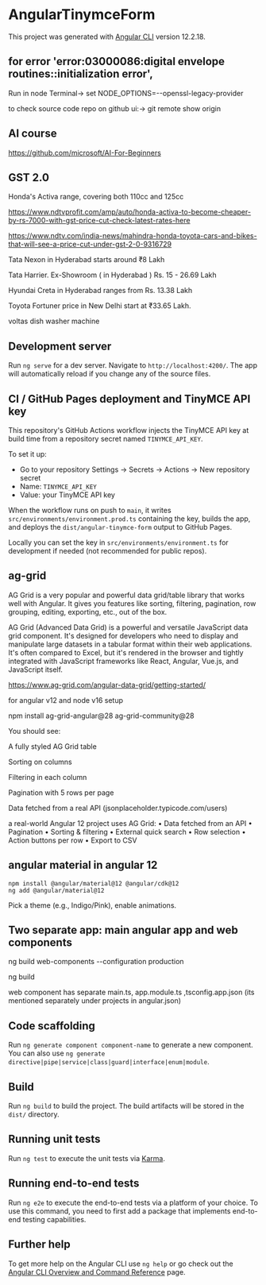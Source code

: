 # AngularTinymceForm

This project was generated with [Angular CLI](https://github.com/angular/angular-cli) version 12.2.18.

## for error 'error:03000086:digital envelope routines::initialization error',

Run in node Terminal-> set NODE_OPTIONS=--openssl-legacy-provider

to check source code repo on github ui:-> git remote show origin

## AI course
https://github.com/microsoft/AI-For-Beginners


## GST 2.0
Honda's Activa range, covering both 110cc and 125cc 

https://www.ndtvprofit.com/amp/auto/honda-activa-to-become-cheaper-by-rs-7000-with-gst-price-cut-check-latest-rates-here

https://www.ndtv.com/india-news/mahindra-honda-toyota-cars-and-bikes-that-will-see-a-price-cut-under-gst-2-0-9316729


Tata Nexon in Hyderabad starts around ₹8 Lakh

Tata Harrier. Ex-Showroom ( in Hyderabad ) Rs. 15 - 26.69 Lakh

Hyundai Creta in Hyderabad ranges from Rs. 13.38 Lakh

Toyota Fortuner price in New Delhi start at ₹33.65 Lakh.

voltas dish washer machine

## Development server

Run `ng serve` for a dev server. Navigate to `http://localhost:4200/`. The app will automatically reload if you change any of the source files.

## CI / GitHub Pages deployment and TinyMCE API key

This repository's GitHub Actions workflow injects the TinyMCE API key at build time from a repository secret named `TINYMCE_API_KEY`.

To set it up:

- Go to your repository Settings -> Secrets -> Actions -> New repository secret
- Name: `TINYMCE_API_KEY`
- Value: your TinyMCE API key

When the workflow runs on push to `main`, it writes `src/environments/environment.prod.ts` containing the key, builds the app, and deploys the `dist/angular-tinymce-form` output to GitHub Pages.

Locally you can set the key in `src/environments/environment.ts` for development if needed (not recommended for public repos).

## ag-grid
AG Grid is a very popular and powerful data grid/table library that works well with Angular. It gives you features like sorting, filtering, pagination, row grouping, editing, exporting, etc., out of the box.

AG Grid (Advanced Data Grid) is a powerful and versatile JavaScript data grid component. It's designed for developers who need to display and manipulate large datasets in a tabular format within their web applications. It's often compared to Excel, but it's rendered in the browser and tightly integrated with JavaScript frameworks like React, Angular, Vue.js, and JavaScript itself.

https://www.ag-grid.com/angular-data-grid/getting-started/

for angular v12 and node v16 setup

npm install ag-grid-angular@28 ag-grid-community@28

You should see:

A fully styled AG Grid table

Sorting on columns

Filtering in each column

Pagination with 5 rows per page

Data fetched from a real API (jsonplaceholder.typicode.com/users)

a real-world Angular 12 project uses AG Grid:
•	Data fetched from an API
•	Pagination
•	Sorting & filtering
•	External quick search
•	Row selection
•	Action buttons per row
•	Export to CSV

## angular material in angular 12
```
npm install @angular/material@12 @angular/cdk@12
ng add @angular/material@12
```
Pick a theme (e.g., Indigo/Pink), enable animations.
## Two separate app: main angular app and web components

ng build web-components --configuration production

ng build

web component has separate main.ts, app.module.ts ,tsconfig.app.json (its mentioned separately under projects in angular.json)
## Code scaffolding

Run `ng generate component component-name` to generate a new component. You can also use `ng generate directive|pipe|service|class|guard|interface|enum|module`.

## Build

Run `ng build` to build the project. The build artifacts will be stored in the `dist/` directory.

## Running unit tests

Run `ng test` to execute the unit tests via [Karma](https://karma-runner.github.io).

## Running end-to-end tests

Run `ng e2e` to execute the end-to-end tests via a platform of your choice. To use this command, you need to first add a package that implements end-to-end testing capabilities.

## Further help

To get more help on the Angular CLI use `ng help` or go check out the [Angular CLI Overview and Command Reference](https://angular.io/cli) page.
